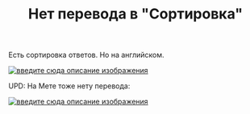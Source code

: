﻿---
title: "Нет перевода в &quot;Сортировка&quot;"
se.owner.user_id: 462629
se.owner.display_name: "ProstoBob"
se.owner.link: "https://ru.meta.stackoverflow.com/users/462629/prostobob"
se.link: "https://ru.meta.stackoverflow.com/questions/11938/%d0%9d%d0%b5%d1%82-%d0%bf%d0%b5%d1%80%d0%b5%d0%b2%d0%be%d0%b4%d0%b0-%d0%b2-%d0%a1%d0%be%d1%80%d1%82%d0%b8%d1%80%d0%be%d0%b2%d0%ba%d0%b0"
se.question_id: 11938
se.post_type: question
---
<p>Есть сортировка ответов. Но на английском.</p>
<p><a href="https://i.stack.imgur.com/xKkO8.png" rel="nofollow noreferrer"><img src="https://i.stack.imgur.com/xKkO8.png" alt="введите сюда описание изображения" /></a></p>
<p>UPD: На Mете тоже нету перевода:</p>
<p><a href="https://i.stack.imgur.com/TkGBf.png" rel="nofollow noreferrer"><img src="https://i.stack.imgur.com/TkGBf.png" alt="введите сюда описание изображения" /></a></p>

